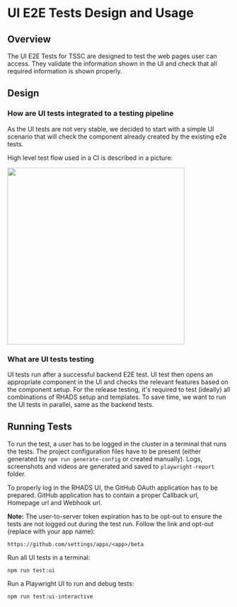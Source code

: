 # UI E2E Tests Design and Usage

## Overview

The UI E2E Tests for TSSC are designed to test the web pages user can access. They validate the information shown in the UI and check that all required information is shown properly.

## Design

### How are UI tests integrated to a testing pipeline

As the UI tests are not very stable, we decided to start with a simple UI scenario that will check the component already created by the existing e2e tests.

High level test flow used in a CI is described in a picture:

<image src="images/ui_e2e_test_high_level_design.png" width="400px" />

### What are UI tests testing

UI tests run after a successful backend E2E test. UI test then opens an appropriate component in the UI and checks the relevant features based on the component setup. For the release testing, it's required to test (ideally) all combinations of RHADS setup and templates. To save time, we want to run the UI tests in parallel, same as the backend tests.

## Running Tests
To run the test, a user has to be logged in the cluster in a terminal that runs the tests. The project configuration files have to be present (either generated by `npm run generate-config` or created manually). Logs, screenshots and videos are generated and saved to `playwright-report` folder.

To properly log in the RHADS UI, the GitHub OAuth application has to be prepared. GitHub application has to contain a proper Callback url, Homepage url and Webhook url.

**Note:** The user-to-server token expiration has to be opt-out to ensure the tests are not logged out during the test run. Follow the link and opt-out (replace <app> with your app name):
```
https://github.com/settings/apps/<app>/beta
```

Run all UI tests in a terminal:

```
npm run test:ui
```

Run a Playwright UI to run and debug tests:

```
npm run test:ui-interactive
```
